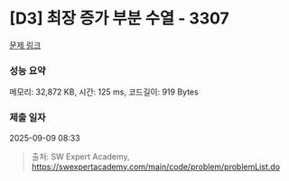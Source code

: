 # [D3] 최장 증가 부분 수열 - 3307 

[문제 링크](https://swexpertacademy.com/main/code/problem/problemDetail.do?contestProbId=AWBOKg-a6l0DFAWr) 

### 성능 요약

메모리: 32,872 KB, 시간: 125 ms, 코드길이: 919 Bytes

### 제출 일자

2025-09-09 08:33



> 출처: SW Expert Academy, https://swexpertacademy.com/main/code/problem/problemList.do